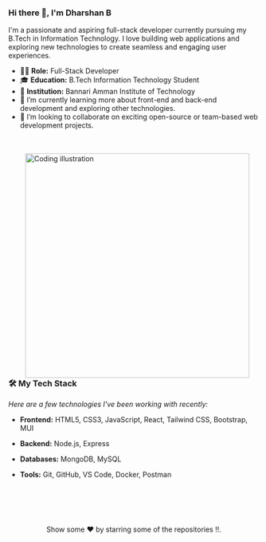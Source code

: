 ### Hi there 👋, I'm Dharshan B

I'm a passionate and aspiring full-stack developer currently pursuing my B.Tech in Information Technology. I love building web applications and exploring new technologies to create seamless and engaging user experiences.

- 👨‍💻 **Role:** Full-Stack Developer
- 🎓 **Education:** B.Tech Information Technology Student
- 📍 **Institution:** Bannari Amman Institute of Technology
- 🌱 I’m currently learning more about front-end and back-end development and exploring other technologies.
- 👯 I’m looking to collaborate on exciting open-source or team-based web development projects.

<br>
<br>

<img src="https://raw.githubusercontent.com/sanjay-kv/sanjay-kv/main/Assets/illustration.png" alt="Coding illustration" width="450" align="right" hspace="20">

### 🛠️ My Tech Stack
*Here are a few technologies I've been working with recently:*

- **Frontend:** HTML5, CSS3, JavaScript, React, Tailwind CSS, Bootstrap, MUI
- **Backend:** Node.js, Express
- **Databases:** MongoDB, MySQL
- **Tools:** Git, GitHub, VS Code, Docker, Postman

  <br>
  <br>

 <br clear="all">

<p align="center">
 Show some ❤️ by starring some of the repositories !!.</p> </div>
<!--- Footer End -->
<!--- Body End -->

